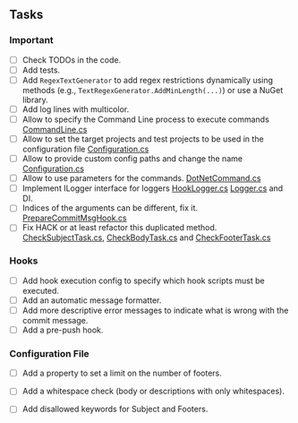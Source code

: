 ﻿## Tasks

### Important
- [ ] Check TODOs in the code.
- [ ] Add tests.
- [ ] Add `RegexTextGenerator` to add regex restrictions dynamically using methods (e.g., `TextRegexGenerator.AddMinLength(...)`) or use a NuGet library.
- [ ] Add log lines with multicolor.
- [ ] Allow to specify the Command Line process to execute commands [CommandLine.cs](src/GitHooksCSharp/Cmd/CommandLine.cs)
- [ ] Allow to set the target projects and test projects to be used in the configuration file [Configuration.cs](src/GitHooksCSharp/Configuration.cs)
- [ ] Allow to provide custom config paths and change the name [Configuration.cs](src/GitHooksCSharp/Configuration.cs)
- [ ] Allow to use parameters for the commands. [DotNetCommand.cs](src/GitHooksCSharp/DotnetCommands/Dotnet.cs)
- [ ] Implement ILogger interface for loggers [HookLogger.cs](src/GitHooksCSharp/Hooks/HookLogger.cs) [Logger.cs](src/GitHooksCSharp/Logging/Logger.cs) and DI.
- [ ] Indices of the arguments can be different, fix it. [PrepareCommitMsgHook.cs](src/GitHooksCSharp/Hooks/PrepareCommitMsg/PrepareCommitMsgHook.cs)
- [ ] Fix HACK or at least refactor this duplicated method. [CheckSubjectTask.cs](src/GitHooksCSharp/Hooks/CommitMsg/CheckSubjectTask.cs),
[CheckBodyTask.cs](src/GitHooksCSharp/Hooks/CommitMsg/CheckBodyTask.cs) and [CheckFooterTask.cs](src/GitHooksCSharp/Hooks/CommitMsg/CheckFooterTask.cs)

### Hooks
- [ ] Add hook execution config to specify which hook scripts must be executed.
- [ ] Add an automatic message formatter.
- [ ] Add more descriptive error messages to indicate what is wrong with the commit message.
- [ ] Add a pre-push hook.

### Configuration File
- [ ] Add a property to set a limit on the number of footers.
- [ ] Add a whitespace check (body or descriptions with only whitespaces).
- [ ] Add disallowed keywords for Subject and Footers.

